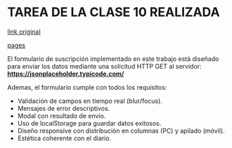 # TAREA DE LA CLASE 10 REALIZADA
[link original](https://www.tycsports.com/estados-unidos/nba/divertida-reaparicion-gregg-popovich-junto-manu-ginobili-ahora-soy-jefe-id655369.html)

[pages](https://mateosforza.github.io/D.A.W/tareaClase10.html)



El formulario de suscripción implementado en este trabajo está diseñado para enviar los datos mediante una solicitud HTTP GET al servidor:
**https://jsonplaceholder.typicode.com/**

Ademas, el formulario cumple con todos los requisitos:
- Validación de campos en tiempo real (blur/focus).
- Mensajes de error descriptivos.
- Modal con resultado de envío.
- Uso de localStorage para guardar datos exitosos.
- Diseño responsive con distribución en columnas (PC) y apilado (móvil).
- Estética coherente con el diario.
